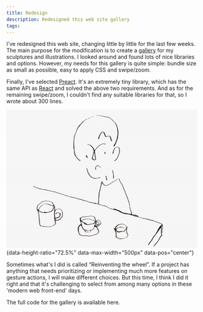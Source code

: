 ```yaml
---
title: Redesign
description: Redesigned this web site gallery
tags:
---
```


I've redesigned this web site, changing little by little for the last few weeks. The main purpose for the modification is to create a [gallery](https://www.asbi.sh/pictures/) for my sculptures and illustrations. I looked around and found lots of nice libraries and options. However, my needs for this gallery is quite simple: bundle size as small as possible, easy to apply CSS and swipe/zoom.

Finally, I've selected [Preact](https://preactjs.com/). It's an extremely tiny library, which has the same API as [React](https://reactjs.org/) and solved the above two requirements. And as for the remaining swipe/zoom, I couldn't find any suitable libraries for that, so I wrote about 300 lines.

![Considering](./images/2019-10-09-considering.png){data-height-ratio="72.5%" data-max-width="500px" data-pos="center"}

Sometimes what's I did is called “Reinventing the wheel”. If a project has anything that needs prioritizing or implementing much more features on gesture actions, I will make different choices. But this time, I think I did it right and that it's challenging to select from among many options in these 'modern web front-end' days.

The full code for the gallery is available here.
